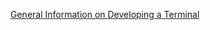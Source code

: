 

[General Information on Developing a Terminal](/Docs/ForDevelopers/DevelopmentGuides/TerminalDevelopmentGuide.md)





